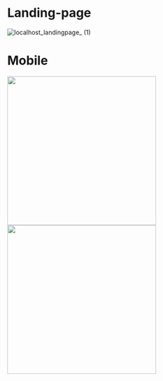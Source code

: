 # Landing-page

![localhost_landingpage_ (1)](https://github.com/micher12/landingpage/assets/84326814/762a6b88-90f6-465d-810d-c0b44bb8741d)

# Mobile

<img style="width: 340px" src="https://github.com/micher12/landingpage/assets/84326814/8035a658-8b2d-4a8d-910b-a2e38a896e7b">

<img style="width: 340px" src="https://github.com/micher12/landingpage/assets/84326814/d19fcffc-70dc-403d-979f-f2f8db7265b9">
